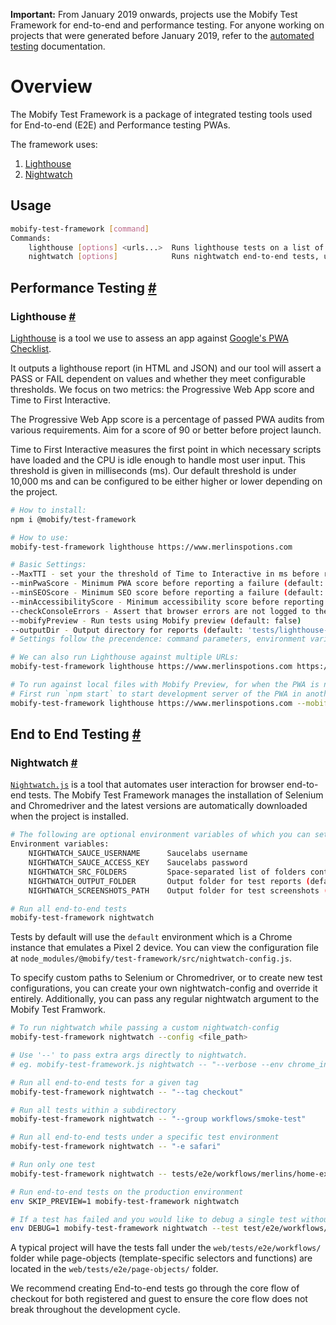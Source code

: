 <div class="c-callout c--important">
  <p>
    <strong>Important:</strong> From January 2019 onwards, projects use the Mobify Test Framework for end-to-end and performance testing. For anyone working on projects that were generated before January 2019, refer to the <a href="../testing/automated-testing">automated testing</a> documentation.
  </p>
</div>

# Overview
The Mobify Test Framework is a package of integrated testing tools used for End-to-end (E2E) and Performance testing PWAs.

The framework uses:
1. [Lighthouse](https://developers.google.com/web/tools/lighthouse/)
2. [Nightwatch](http://nightwatchjs.org/)

## Usage
```bash
mobify-test-framework [command]
Commands:
    lighthouse [options] <urls...>  Runs lighthouse tests on a list of URLs
    nightwatch [options]            Runs nightwatch end-to-end tests, using Mobify's recommended settings.
```

## Performance Testing <a name="performance-testing" href="#performance-testing">#</a>
### Lighthouse <a name="lighthouse" href="#lighthouse">#</a>
[Lighthouse](https://github.com/GoogleChrome/lighthouse) is a tool we use to assess an app against [Google's PWA Checklist](https://developers.google.com/web/progressive-web-apps/checklist).

It outputs a lighthouse report (in HTML and JSON) and our tool will assert a PASS or FAIL dependent on values and whether they meet configurable thresholds. We focus on two metrics: the Progressive Web App score and Time to First Interactive.

The Progressive Web App score is a percentage of passed PWA audits from various requirements. Aim for a score of 90 or better before project launch.

Time to First Interactive measures the first point in which necessary scripts have loaded and the CPU is idle enough to handle most user input. This threshold is given in milliseconds (ms). Our default threshold is under 10,000 ms and can be configured to be either higher or lower depending on the project.

```bash
# How to install:
npm i @mobify/test-framework

# How to use:
mobify-test-framework lighthouse https://www.merlinspotions.com

# Basic Settings:
--MaxTTI - set your the threshold of Time to Interactive in ms before reporting a failure (default: 10000 ms)
--minPwaScore - Minimum PWA score before reporting a failure (default: 90)
--minSEOScore - Minimum SEO score before reporting a failure (default: 100)
--minAccessibilityScore - Minimum accessibility score before reporting a failure (default: 100)
--checkConsoleErrors - Assert that browser errors are not logged to the console (default: false)
--mobifyPreview - Run tests using Mobify preview (default: false)
--outputDir - Output directory for reports (default: 'tests/lighthouse-reports')
# Settings follow the precendence: command parameters, environment variables, package.json, default values.

# We can also run Lighthouse against multiple URLs:
mobify-test-framework lighthouse https://www.merlinspotions.com https://www.merlinspotions.com/potions

# To run against local files with Mobify Preview, for when the PWA is not live:
# First run `npm start` to start development server of the PWA in another tab
mobify-test-framework lighthouse https://www.merlinspotions.com --mobifyPreview
```

## End to End Testing <a name="e2e-testing" href="#e2e-testing">#</a>
### Nightwatch <a name="nightwatch" href="#nightwatch">#</a>
[`Nightwatch.js`](http://nightwatchjs.org/) is a tool that automates user interaction for browser end-to-end tests. The Mobify Test Framework manages the installation of Selenium and Chromedriver and the latest versions are automatically downloaded when the project is installed.

```bash
# The following are optional environment variables of which you can set before running:
Environment variables:
    NIGHTWATCH_SAUCE_USERNAME      Saucelabs username
    NIGHTWATCH_SAUCE_ACCESS_KEY    Saucelabs password
    NIGHTWATCH_SRC_FOLDERS         Space-separated list of folders containing tests (default ['./tests/e2e'])
    NIGHTWATCH_OUTPUT_FOLDER       Output folder for test reports (default './tests/reports')
    NIGHTWATCH_SCREENSHOTS_PATH    Output folder for test screenshots (default './tests/screenshots')

# Run all end-to-end tests
mobify-test-framework nightwatch
```

Tests by default will use the `default` environment which is a Chrome instance that emulates a Pixel 2 device. You can view the configuration file at `node_modules/@mobify/test-framework/src/nightwatch-config.js`.

To specify custom paths to Selenium or Chromedriver, or to create new test configurations, you can create your own nightwatch-config and override it entirely. Additionally, you can pass any regular nightwatch argument to the Mobify Test Framwork.

```bash
# To run nightwatch while passing a custom nightwatch-config
mobify-test-framework nightwatch --config <file_path>

# Use '--' to pass extra args directly to nightwatch.
# eg. mobify-test-framework.js nightwatch -- "--verbose --env chrome_incognito"

# Run all end-to-end tests for a given tag
mobify-test-framework nightwatch -- "--tag checkout"

# Run all tests within a subdirectory
mobify-test-framework nightwatch -- "--group workflows/smoke-test"

# Run all end-to-end tests under a specific test environment
mobify-test-framework nightwatch -- "-e safari"

# Run only one test
mobify-test-framework nightwatch -- tests/e2e/workflows/merlins/home-example.js

# Run end-to-end tests on the production environment
env SKIP_PREVIEW=1 mobify-test-framework nightwatch

# If a test has failed and you would like to debug a single test without the browser closing in the end
env DEBUG=1 mobify-test-framework nightwatch --test test/e2e/workflows/guest-checkout.js
```

A typical project will have the tests fall under the `web/tests/e2e/workflows/` folder while page-objects (template-specific selectors and functions) are located in the `web/tests/e2e/page-objects/` folder.

We recommend creating End-to-end tests go through the core flow of checkout for both registered and guest to ensure the core flow does not break throughout the development cycle.
